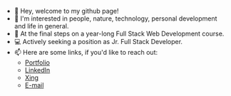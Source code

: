 - 👋 Hey, welcome to my github page!
- 👀 I'm interested in people, nature, technology, personal development and life in general.
- 🌱 At the final steps on a year-long Full Stack Web Development course.
- 💻 Actively seeking a position as Jr. Full Stack Developer.
- 📫 Here are some links, if you'd like to reach out: 
  - [Portfolio](https://react-portfolio-alpha-six.vercel.app/)
  - [LinkedIn](https://www.linkedin.com/in/rafaelbenchimoldeoliveira)
  - [Xing](https://www.xing.com/profile/Rafael_BenchimoldeOliveira/cv)
  - [E-mail](mailto:oliveira.sein@gmail.com)
